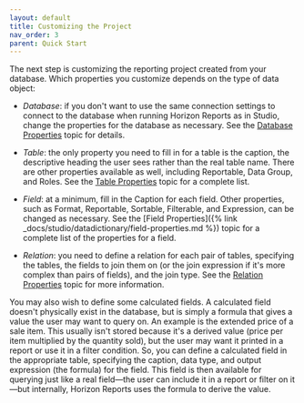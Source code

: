 ```yaml
---
layout: default
title: Customizing the Project
nav_order: 3
parent: Quick Start
---
```


The next step is customizing the reporting project created from your database. Which properties you customize depends on the type of data object:

* *Database*: if you don't want to use the same connection settings to connect to the database when running Horizon Reports as in Studio, change the properties for the database as necessary. See the [Database Properties](vfps://Topic/_0PR0V3L9G) topic for details.

* *Table*: the only property you need to fill in for a table is the caption, the descriptive heading the user sees rather than the real table name. There are other properties available as well, including Reportable, Data Group, and Roles. See the [Table Properties](vfps://Topic/_0PR0RMH8X) topic for a complete list.

* *Field*: at a minimum, fill in the Caption for each field. Other properties, such as Format, Reportable, Sortable, Filterable, and Expression, can be changed as necessary. See the [Field Properties]({% link _docs/studio/datadictionary/field-properties.md %}) topic for a complete list of the properties for a field.

* *Relation*: you need to define a relation for each pair of tables, specifying the tables, the fields to join them on (or the join expression if it's more complex than pairs of fields), and the join type. See the [Relation Properties](vfps://Topic/_0OY0TY4HU) topic for more information.

You may also wish to define some calculated fields. A calculated field doesn't physically exist in the database, but is simply a formula that gives a value the user may want to query on. An example is the extended price of a sale item. This usually isn't stored because it's a derived value (price per item multiplied by the quantity sold), but the user may want it printed in a report or use it in a filter condition. So, you can define a calculated field in the appropriate table, specifying the caption, data type, and output expression (the formula) for the field. This field is then available for querying just like a real field&mdash;the user can include it in a report or filter on it&mdash;but internally, Horizon Reports uses the formula to derive the value.